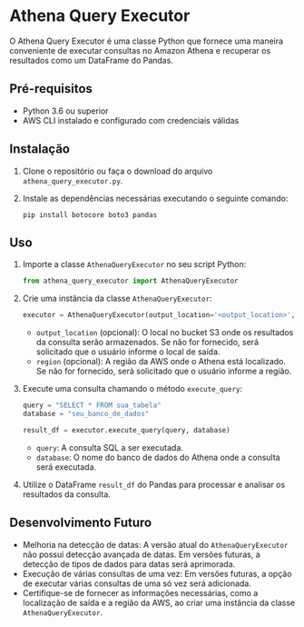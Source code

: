 # Athena Query Executor

O Athena Query Executor é uma classe Python que fornece uma maneira conveniente de executar consultas no Amazon Athena e recuperar os resultados como um DataFrame do Pandas.

## Pré-requisitos

- Python 3.6 ou superior
- AWS CLI instalado e configurado com credenciais válidas

## Instalação

1. Clone o repositório ou faça o download do arquivo `athena_query_executor.py`.
2. Instale as dependências necessárias executando o seguinte comando:

   ```
   pip install botocore boto3 pandas
   ```

## Uso

1. Importe a classe `AthenaQueryExecutor` no seu script Python:

   ```python
   from athena_query_executor import AthenaQueryExecutor
   ```

2. Crie uma instância da classe `AthenaQueryExecutor`:

   ```python
   executor = AthenaQueryExecutor(output_location='<output_location>', region='<aws_region>')
   ```

   - `output_location` (opcional): O local no bucket S3 onde os resultados da consulta serão armazenados. Se não for fornecido, será solicitado que o usuário informe o local de saída.
   - `region` (opcional): A região da AWS onde o Athena está localizado. Se não for fornecido, será solicitado que o usuário informe a região.

3. Execute uma consulta chamando o método `execute_query`:

   ```python
   query = "SELECT * FROM sua_tabela"
   database = "seu_banco_de_dados"

   result_df = executor.execute_query(query, database)
   ```

   - `query`: A consulta SQL a ser executada.
   - `database`: O nome do banco de dados do Athena onde a consulta será executada.

4. Utilize o DataFrame `result_df` do Pandas para processar e analisar os resultados da consulta.

## Desenvolvimento Futuro

- Melhoria na detecção de datas: A versão atual do `AthenaQueryExecutor` não possui detecção avançada de datas. Em versões futuras, a detecção de tipos de dados para datas será aprimorada.
- Execução de várias consultas de uma vez: Em versões futuras, a opção de executar várias consultas de uma só vez será adicionada.
- Certifique-se de fornecer as informações necessárias, como a localização de saída e a região da AWS, ao criar uma instância da classe `AthenaQueryExecutor`.